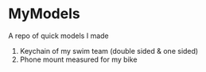 # MyModels
A repo of quick models I made

1. Keychain of my swim team (double sided & one sided)
2. Phone mount measured for my bike